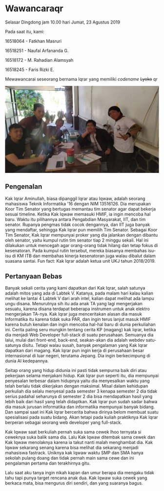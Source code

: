 # Wawancaraqr

Selasar Dingdong jam 10.00 hari Jumat, 23 Agustus 2019

Pada saat itu, kami:

16518064 - Fatkhan Masruri

16518251 - Naufal Arfananda G.

16518172 - M. Rahadian Alamsyah

16518245 - Faris Rizki E.

Mewawancarai seseorang bernama Iqrar yang memiliki *codename* ~~Lyoko~~ qr

![Foto Wawancara qr](FOTO-16518064-16518172-16518245-16518251.jpg)

## Pengenalan

Kak Iqrar Aminullah, biasa dipanggil Iqrar atau Iqwaw, adalah seorang mahasiswa Teknik Informatika '16 dengan NIM 13516126. Dia merupakan Koor Tim Senator yang bertugas memantau tim senator agar dapat bekerja sesuai timeline. Ketika Kak Iqwaw memasuki HMIF, ia ingin mencoba hal baru. Waktu itu pilihannya antara Pengabdian Masyarakat, IIT, dan tim senator. Rupanya pengmas tidak cocok dengannya, dan IIT juga banyak yang mendaftar, sehingga Kak Iqrar pun memilih Tim Senator. Sebagai Koor Tim Senator, Kak Iqrar mempunyai proker yang dia jalankan dengan dibantu oleh senator, yaitu kumpul rutin tim senator tiap 2 minggu sekali. Hal ini dilakukan untuk mencegah agar orang-orang tidak hilang dan tetap fokus di kesenatoran. Pada kumpul rutin tersebut, mereka biasanya membahas isu-isu di KM ITB dan membahas kinerja kesenatoran juga walau dibalut dalam suasana santai. Fun fact: Kak Iqrar adalah ketua unit UKJ tahun 2018/2019.

## Pertanyaan Bebas

Banyak sekali cerita yang kami dapatkan dari Kak Iqrar, salah satunya adalah mitos yang ada di Labtek V. Katanya, pada malam hari kalau kalian melihat ke lantai 4 Labtek V dari arah intel, kalian dapat melihat ada lampu ungu disana. Menurutnya sih itu ada anak TA yang lagi mengerjakan sesuatu, karena disana terdapat beberapa instrumen untuk anak elektro mengerjakan TA-nya. Kak Iqrar juga menceritakan alasan dia masuk Informatika itu karena tidak suka PAR, dan ingin terus lanjut masuk HMIF karena butuh kenalan dan ingin mencoba hal-hal baru di dunia perkuliahan ini. Cerita paling seru mungkin tentang cerita KP (magang) kak Iqrar, ketika dia menjadi Web Developer full-stack di suatu perusahaan. Semuanya dia lalui, mulai dari front-end, back-end, seakan-akan dia adalah webdev satu-satunya disitu. Tetapi walau susah, banyak pengalaman yang Kak Iqrar dapatkan dari magang. Kak Iqrar pun ingin kerja di perusahaan besar internasional di luar negeri, terutama Jepang. Dia ingin berkecimpung di dunia AI kedepannya.

Seitap orang yang hidup didunia ini pasti tidak sempurna baik diri atau pekerjaan selama menjakani hidup. Kak Iqrar pun seperti itu, dia mempunyai penyesalan terbesar dalam hidupnya yaitu dia menyesalkan waktu yang telah berlalu tidak dikerjakan dengan maksimal. Misal dalam kehidupan perkuliah dia selalu menyesal pada semester 3 kenapa semester 2 dia tidak serius padahal seharunya di semester 2 dia bisa mendapatkan hasil yang lebih baik dari hasil yang telah didaptkan. Kak Iqrar pun sudah sadar bahwa dia masuk jurusan informatika dan informatika mempunyai banyak bidang. Dan sampai saat ini Kak Iqrar bercerita bahwa dirinya belom membuat suatu spesialisasi pada suatu bidang. Akan tetapi pada kuliah praktiknya Kak Iqrar berperan sebagai seorang web developer yang full-stack.

Kak Iqwaw saat berkuliah pernah suka sama cewek lhoo ternyata si ceweknya suka balik sama dia. Lalu Kak Iqwaw ditembak sama cewek dan Kak Iqwaw menolaknya karena ia takut nanti malah menghambat dia. Kak Iqwaw sekarang senang karena bisa melihat dia sekarang menjadi mahasiswa fastrack. Uniknya kak Iqwaw waktu SMP dan SMA hanya sekolah pulang doang dan tidak pernah main sama cewe dan ini pengalaman pertama dan terakhirnya gitu.

Lalu saat aku tanya ingin nikah kapan dan umur berapa dia mengaku tidak tahu tapi punya target rencana anak dua. Kak Iqwaw suka cewek yang berkaca mata, bisa mengurus diri sendiri, dan yang suaranya bagus.
